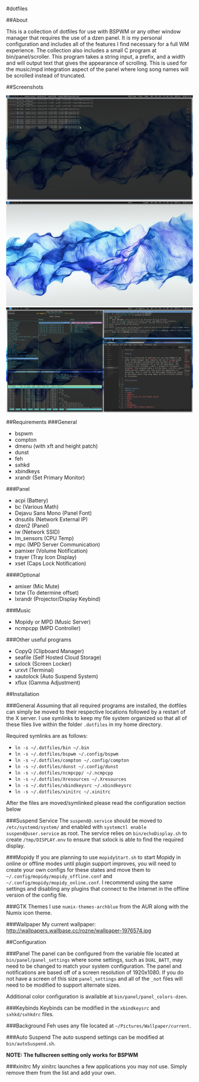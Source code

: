 #dotfiles

##About

This is a collection of dotfiles for use with BSPWM or any other window manager that requires the use of a dzen panel. It is my personal configuration and includes all of the features I find necessary for a full WM experience. The collection also includes a small C program at bin/panel/scroller. This program takes a string input, a prefix, and a width and will output text that gives the appearance of scrolling. This is used for the music/mpd integration aspect of the panel where long song names will be scrolled instead of truncated. 

##Screenshots

![Example](/scrots/example.gif)
![Clean](/scrots/clean.png)
![Dirty](/scrots/dirty.png)

##Requirements
###General
* bspwm
* compton
* dmenu (with xft and height patch)
* dunst
* feh
* sxhkd
* xbindkeys
* xrandr (Set Primary Monitor)

###Panel
* acpi 					 (Battery)
* bc 				(Various Math)
* Dejavu Sans Mono (Panel Font)
* dnsutils (Network External IP)
* dzen2 				   (Panel)
* iw (Network SSID)
* lm_sensors 			(CPU Temp)
* mpc 	(MPD Server Communication)
* pamixer (Volume Notification)
* trayer 	   (Tray Icon Display)
* xset (Caps Lock Notification)

####Optional
* amixer (Mic Mute)
* txtw (To determine offset)
* lxrandr (Projector/Display Keybind)

###Music
* Mopidy or MPD (Music Server)
* ncmpcpp (MPD Controller)

###Other useful programs
* CopyQ (Clipboard Manager)
* seafile (Self Hosted Cloud Storage)
* sxlock (Screen Locker)
* urxvt (Terminal)
* xautolock (Auto Suspend System)
* xflux (Gamma Adjustment)

##Installation

###General
Assuming that all required programs are installed, the dotfiles can simply be moved to their respective locations followed by a restart of the X server. I use symlinks to keep my file system organized so that all of these files live within the folder `.dotfiles` in my home directory.

Required symlinks are as follows:

* `ln -s ~/.dotfiles/bin ~/.bin`
* `ln -s ~/.dotfiles/bspwm ~/.config/bspwm`
* `ln -s ~/.dotfiles/compton ~/.config/compton`
* `ln -s ~/.dotfiles/dunst ~/.config/dunst`
* `ln -s ~/.dotfiles/ncmpcpp/ ~/.ncmpcpp`
* `ln -s ~/.dotfiles/Xresources ~/.Xresources`
* `ln -s ~/.dotfiles/xbindkeysrc ~/.xbindkeysrc`
* `ln -s ~/.dotfiles/xinitrc ~/.xinitrc`

After the files are moved/symlinked please read the configuration section below

###Suspend Service
The `suspend@.service` should be moved to `/etc/systemd/system/` and enabled with `systemctl enable suspend@user.service` as root. The service relies on `bin/echoDisplay.sh` to create `/tmp/DISPLAY.env` to ensure that sxlock is able to find the required display.

###Mopidy
If you are planning to use `mopidyStart.sh` to start Mopidy in online or offline modes until plugin support improves, you will need to create your own configs for these states and move them to `~/.config/mopidy/mopidy_offline.conf` and `~/.config/mopidy/mopidy_online.conf`. I recommend using the same settings and disabling any plugins that connect to the Internet in the offline version of the config file. 

###GTK Themes
I use `numix-themes-archblue` from the AUR along with the Numix icon theme.

###Wallpaper
My current wallpaper:
http://wallpapers.wallbase.cc/rozne/wallpaper-1976574.jpg

##Configuration

###Panel
The panel can be configured from the variable file located at `bin/panel/panel_settings` where some settings, such as `DUAL_BATT`, may need to be changed to match your system configuration. The panel and notifications are based off of a screen resolution of 1920x1080. If you do not have a screen of this size `panel_settings` and all of the `_not` files will need to be modified to support alternate sizes.

Additional color configuration is available at `bin/panel/panel_colors-dzen`.

###Keybinds
Keybinds can be modified in the `xbindkeysrc` and `sxhkd/sxhkdrc` files. 

###Background
Feh uses any file located at `~/Pictures/Wallpaper/current`.

###Auto Suspend
The auto suspend settings can be modified at `bin/autoSuspend.sh`.

__NOTE: The fullscreen setting only works for BSPWM__

###xinitrc
My xinitrc launches a few applications you may not use. Simply remove them from the list and add your own.